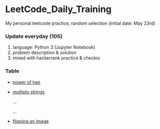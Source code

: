 # LeetCode_Daily_Training
My personal leetcode practice, random selection (initial date: May 23rd)
### Update everyday (105)
1) language: Python 3 (Jupyter Notebook)
2) problem description & solution 
3) mixed with hackerrank practice & checkio
### Table
* [power of two](https://github.com/xlyue92/LeetCode_Daily_Training/blob/master/%20power%20of%20two.ipynb)
* [multiply strings](https://github.com/xlyue92/LeetCode_Daily_Training/blob/master/multiply%20strings.ipynb)

     ...
     
     ...
   
* [flipping an image](https://github.com/xlyue92/LeetCode_Daily_Training/blob/master/flipping%20an%20image.ipynb)
